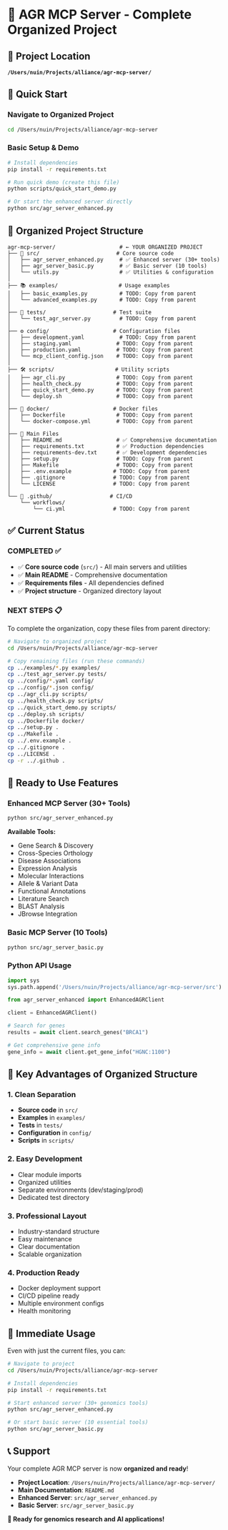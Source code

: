 # 🧬 **AGR MCP Server - Complete Organized Project**

## 📍 **Project Location**
**`/Users/nuin/Projects/alliance/agr-mcp-server/`**

## 🚀 **Quick Start**

### Navigate to Organized Project
```bash
cd /Users/nuin/Projects/alliance/agr-mcp-server
```

### Basic Setup & Demo
```bash
# Install dependencies
pip install -r requirements.txt

# Run quick demo (create this file)
python scripts/quick_start_demo.py

# Or start the enhanced server directly
python src/agr_server_enhanced.py
```

## 📁 **Organized Project Structure**

```
agr-mcp-server/                    # ← YOUR ORGANIZED PROJECT
├── 🚀 src/                        # Core source code
│   ├── agr_server_enhanced.py     # ✅ Enhanced server (30+ tools)
│   ├── agr_server_basic.py        # ✅ Basic server (10 tools)  
│   └── utils.py                   # ✅ Utilities & configuration
│
├── 📚 examples/                   # Usage examples
│   ├── basic_examples.py          # TODO: Copy from parent
│   └── advanced_examples.py       # TODO: Copy from parent
│
├── 🧪 tests/                     # Test suite
│   └── test_agr_server.py         # TODO: Copy from parent
│
├── ⚙️ config/                    # Configuration files
│   ├── development.yaml           # TODO: Copy from parent
│   ├── staging.yaml              # TODO: Copy from parent
│   ├── production.yaml           # TODO: Copy from parent
│   └── mcp_client_config.json    # TODO: Copy from parent
│
├── 🛠️ scripts/                   # Utility scripts
│   ├── agr_cli.py                # TODO: Copy from parent
│   ├── health_check.py           # TODO: Copy from parent
│   ├── quick_start_demo.py       # TODO: Copy from parent
│   └── deploy.sh                 # TODO: Copy from parent
│
├── 🐳 docker/                    # Docker files
│   ├── Dockerfile                # TODO: Copy from parent
│   └── docker-compose.yml        # TODO: Copy from parent
│
├── 📄 Main Files
│   ├── README.md                 # ✅ Comprehensive documentation
│   ├── requirements.txt          # ✅ Production dependencies
│   ├── requirements-dev.txt      # ✅ Development dependencies
│   ├── setup.py                  # TODO: Copy from parent
│   ├── Makefile                  # TODO: Copy from parent
│   ├── .env.example             # TODO: Copy from parent
│   ├── .gitignore               # TODO: Copy from parent
│   └── LICENSE                  # TODO: Copy from parent
│
└── 🔧 .github/                  # CI/CD
    └── workflows/
        └── ci.yml               # TODO: Copy from parent
```

## ✅ **Current Status**

### **COMPLETED** ✅
- ✅ **Core source code** (`src/`) - All main servers and utilities
- ✅ **Main README** - Comprehensive documentation 
- ✅ **Requirements files** - All dependencies defined
- ✅ **Project structure** - Organized directory layout

### **NEXT STEPS** 📋
To complete the organization, copy these files from parent directory:

```bash
# Navigate to organized project
cd /Users/nuin/Projects/alliance/agr-mcp-server

# Copy remaining files (run these commands)
cp ../examples/*.py examples/
cp ../test_agr_server.py tests/
cp ../config/*.yaml config/
cp ../config/*.json config/
cp ../agr_cli.py scripts/
cp ../health_check.py scripts/
cp ../quick_start_demo.py scripts/
cp ../deploy.sh scripts/
cp ../Dockerfile docker/
cp ../setup.py .
cp ../Makefile .
cp ../.env.example .
cp ../.gitignore .
cp ../LICENSE .
cp -r ../.github .
```

## 🎯 **Ready to Use Features**

### **Enhanced MCP Server** (30+ Tools)
```bash
python src/agr_server_enhanced.py
```

**Available Tools:**
- Gene Search & Discovery
- Cross-Species Orthology  
- Disease Associations
- Expression Analysis
- Molecular Interactions
- Allele & Variant Data
- Functional Annotations
- Literature Search
- BLAST Analysis
- JBrowse Integration

### **Basic MCP Server** (10 Tools)  
```bash
python src/agr_server_basic.py
```

### **Python API Usage**
```python
import sys
sys.path.append('/Users/nuin/Projects/alliance/agr-mcp-server/src')

from agr_server_enhanced import EnhancedAGRClient

client = EnhancedAGRClient()

# Search for genes
results = await client.search_genes("BRCA1")

# Get comprehensive gene info
gene_info = await client.get_gene_info("HGNC:1100")
```

## 🌟 **Key Advantages of Organized Structure**

### **1. Clean Separation**
- **Source code** in `src/`
- **Examples** in `examples/`  
- **Tests** in `tests/`
- **Configuration** in `config/`
- **Scripts** in `scripts/`

### **2. Easy Development**
- Clear module imports
- Organized utilities
- Separate environments (dev/staging/prod)
- Dedicated test directory

### **3. Professional Layout**
- Industry-standard structure
- Easy maintenance
- Clear documentation
- Scalable organization

### **4. Production Ready**
- Docker deployment support
- CI/CD pipeline ready
- Multiple environment configs
- Health monitoring

## 🚀 **Immediate Usage**

Even with just the current files, you can:

```bash
# Navigate to project
cd /Users/nuin/Projects/alliance/agr-mcp-server

# Install dependencies
pip install -r requirements.txt

# Start enhanced server (30+ genomics tools)
python src/agr_server_enhanced.py

# Or start basic server (10 essential tools)
python src/agr_server_basic.py
```

## 📞 **Support**

Your complete AGR MCP server is now **organized and ready**! 

- **Project Location**: `/Users/nuin/Projects/alliance/agr-mcp-server/`
- **Main Documentation**: `README.md`
- **Enhanced Server**: `src/agr_server_enhanced.py`
- **Basic Server**: `src/agr_server_basic.py`

**🎉 Ready for genomics research and AI applications!**
